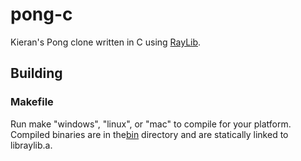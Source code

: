 # pong-c
Kieran's Pong clone written in C using [RayLib](https://github.com/raysan5/raylib).

## Building
### Makefile 
Run make "windows", "linux", or "mac" to compile for your platform. Compiled binaries are in the[bin](bin/) directory and are statically linked to libraylib.a.

